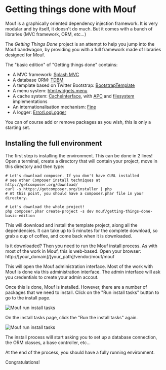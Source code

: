Getting things done with Mouf
=============================

Mouf is a graphically oriented dependency injection framework. It is very modular and by
itself, it doesn't do much. But it comes with a bunch of libraries (MVC framework, ORM, etc...)

The _Getting Things Done_ project is an attempt to help you jump into the Mouf bandwagon, by
providing you with a full framework made of libraries designed for Mouf.

The "basic edition" of "Getting things done" contains:

- A MVC framework: [Splash MVC](http://mouf-php.com/packages/mouf/mvc.splash/)
- A database ORM: [TDBM](http://mouf-php.com/packages/mouf/database.tdbm/)
- A template based on Twitter Bootstrap: [BootstrapTemplate](http://mouf-php.com/packages/mouf/html.template.bootstrap/)
- A menu system: [html.widgets.menu](http://mouf-php.com/packages/mouf/html.widgets.menu/)
- A cache system: [CacheInterface](http://mouf-php.com/packages/mouf/utils.cache.cache-interface/), with [APC](http://mouf-php.com/packages/mouf/utils.cache.apc-cache/) and [filesystem](http://mouf-php.com/packages/mouf/utils.cache.file-cache/) implementations 
- An internationalisation mechanism: [Fine](http://mouf-php.com/packages/mouf/utils.i18n.fine/)
- A logger: [ErrorLogLogger](http://mouf-php.com/packages/mouf/utils.log.psr.errorlog_logger/)

You can of course add or remove packages as you wish, this is only a starting set.

Installing the full environment
-------------------------------

The first step is installing the environment.
This can be done in 2 lines!
Open a terminal, create a directory that will contain your project, move in this directory and then type:

	# Let's download composer. If you don't have CURL installed
	# see other Composer install techniques at http://getcomposer.org/download/ 
	curl -s https://getcomposer.org/installer | php
	# At this point, you should have a composer.phar file in your directory.
	
	# Let's download the whole project!
	php composer.phar create-project -s dev mouf/getting-things-done-basic-edition
	
This will download and install the template project, along all the dependencies. It can take up to 5 minutes for
the complete download, so grab a cup of coffee, and come back when it is downloaded.

Is it downloaded? Then you need to run the Mouf install process. As with most of the work in Mouf,
this is web-based.
Open your browser:
	http://[your_domain]/[your_path]/vendor/mouf/mouf
	
This will open the Mouf administration interface. Most of the work with Mouf is done via
this administration interface. The admin interface will ask you credentials to create your admin accout.

Once this is done, Mouf is installed. However, there are a number of packages that we need to install.
Click on the "Run install tasks" button to go to the install page.

![Mouf run install tasks](http://mouf-php.com/packages/mouf/getting-things-done-basic-edition/doc/images/run_install_tasks.png "Run install tasks")

On the install tasks page, click the "Run the install tasks" again.

![Mouf run install tasks](http://mouf-php.com/packages/mouf/getting-things-done-basic-edition/doc/images/run_install_tasks_2.png "Run install tasks")

The install process will start asking you to set up a database connection, the ORM classes, a base controller, etc...

At the end of the process, you should have a fully running environment.

Congratulations! 